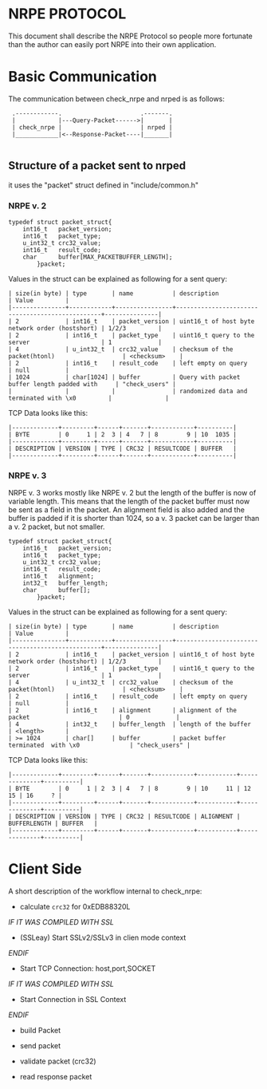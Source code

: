 NRPE PROTOCOL
=============

This document shall describe the NRPE Protocol so people more
fortunate than the author can easily port NRPE into their own
application.

# Basic Communication

The communication between check_nrpe and nrped is as follows:

```
 .------------.                      .-------.
 |            |---Query-Packet------>|       |
 | check_nrpe |                      | nrped |
 |____________|<--Response-Packet----|_______|
 
```

## Structure of a packet sent to nrped

it uses the "packet" struct defined in "include/common.h"

### NRPE v. 2
```
typedef struct packet_struct{
	int16_t   packet_version;
	int16_t   packet_type;
	u_int32_t crc32_value;
	int16_t   result_code;
	char      buffer[MAX_PACKETBUFFER_LENGTH];
        }packet;

```
Values in the struct can be explained as following for a sent query:

```
| size(in byte) | type       | name           | description                                     | Value         |
|---------------+------------+----------------+-------------------------------------------------+---------------|
| 2             | int16_t    | packet_version | uint16_t of host byte network order (hostshort) | 1/2/3         |
| 2             | int16_t    | packet_type    | uint16_t query to the server                    | 1             |
| 4             | u_int32_t  | crc32_value    | checksum of the packet(htonl)                   | <checksum>    |
| 2             | int16_t    | result_code    | left empty on query                             | null          |
| 1024          | char[1024] | buffer         | Query with packet buffer length padded with     | "check_users" |
|               |            |                | randomized data and terminated with \x0         |               |
```

TCP Data looks like this:

```
|-------------+---------+------+-------+------------+----------|
| BYTE        | 0     1 | 2  3 | 4   7 | 8        9 | 10  1035 |
|-------------+---------+------+-------+------------+----------|
| DESCRIPTION | VERSION | TYPE | CRC32 | RESULTCODE | BUFFER   |
|-------------+---------+------+-------+------------+----------|
```

### NRPE v. 3

NRPE v. 3 works mostly like NRPE v. 2 but the length of the buffer is now of variable length. This means that the
length of the packet buffer must now be sent as a field in the packet. An alignment field is also added and the 
buffer is padded if it is shorter than 1024, so a v. 3 packet can be larger than a v. 2 packet, but not smaller.

```
typedef struct packet_struct{
	int16_t   packet_version;
	int16_t   packet_type;
	u_int32_t crc32_value;
	int16_t   result_code;
	int16_t   alignment;
	int32_t   buffer_length;
	char      buffer[];
        }packet;

```
Values in the struct can be explained as following for a sent query:

```
| size(in byte) | type       | name           | description                                     | Value         |
|---------------+------------+----------------+-------------------------------------------------+---------------|
| 2             | int16_t    | packet_version | uint16_t of host byte network order (hostshort) | 1/2/3         |
| 2             | int16_t    | packet_type    | uint16_t query to the server                    | 1             |
| 4             | u_int32_t  | crc32_value    | checksum of the packet(htonl)                   | <checksum>    |
| 2             | int16_t    | result_code    | left empty on query                             | null          |
| 2             | int16_t    | alignment      | alignment of the packet                         | 0             |
| 4             | int32_t    | buffer_length  | length of the buffer                            | <length>      |
| >= 1024       | char[]     | buffer         | packet buffer terminated  with \x0              | "check_users" |
```

TCP Data looks like this:

```
|-------------+---------+------+-------+------------+-----------+--------------+----------|
| BYTE        | 0     1 | 2  3 | 4   7 | 8        9 | 10     11 | 12        15 | 16     ? |
|-------------+---------+------+-------+------------+-----------+--------------+----------|
| DESCRIPTION | VERSION | TYPE | CRC32 | RESULTCODE | ALIGNMENT | BUFFERLENGTH | BUFFER   |
|-------------+---------+------+-------+------------+-----------+--------------+----------|
```

# Client Side

A short description of the workflow internal to check_nrpe:

 - calculate `crc32` for 0xEDB88320L
 
_IF IT WAS COMPILED WITH SSL_

 - (SSLeay) Start SSLv2/SSLv3 in clien mode context
 
_ENDIF_

 - Start TCP Connection: host,port,SOCKET

_IF IT WAS COMPILED WITH SSL_

 - Start Connection in SSL Context

_ENDIF_
 
 - build Packet

 - send packet
 
 - validate packet (crc32)
 
 - read response packet
 








